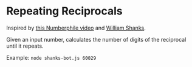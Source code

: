 # Repeating Reciprocals

Inspired by [this Numberphile video](https://www.youtube.com/watch?v=DmfxIhmGPP4) and [William Shanks](https://en.wikipedia.org/wiki/William_Shanks).

Given an input number, calculates the number of digits of the reciprocal until it repeats.

Example: `node shanks-bot.js 60029`

